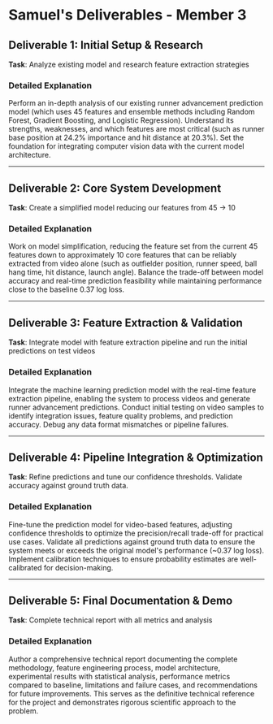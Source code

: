 # Samuel's Deliverables - Member 3

## Deliverable 1: Initial Setup & Research
**Task**: Analyze existing model and research feature extraction strategies

### Detailed Explanation
Perform an in-depth analysis of our existing runner advancement prediction model (which uses 45 features and ensemble methods including Random Forest, Gradient Boosting, and Logistic Regression). Understand its strengths, weaknesses, and which features are most critical (such as runner base position at 24.2% importance and hit distance at 20.3%). Set the foundation for integrating computer vision data with the current model architecture.

---

## Deliverable 2: Core System Development
**Task**: Create a simplified model reducing our features from 45 → 10

### Detailed Explanation
Work on model simplification, reducing the feature set from the current 45 features down to approximately 10 core features that can be reliably extracted from video alone (such as outfielder position, runner speed, ball hang time, hit distance, launch angle). Balance the trade-off between model accuracy and real-time prediction feasibility while maintaining performance close to the baseline 0.37 log loss.

---

## Deliverable 3: Feature Extraction & Validation
**Task**: Integrate model with feature extraction pipeline and run the initial predictions on test videos

### Detailed Explanation
Integrate the machine learning prediction model with the real-time feature extraction pipeline, enabling the system to process videos and generate runner advancement predictions. Conduct initial testing on video samples to identify integration issues, feature quality problems, and prediction accuracy. Debug any data format mismatches or pipeline failures.

---

## Deliverable 4: Pipeline Integration & Optimization
**Task**: Refine predictions and tune our confidence thresholds. Validate accuracy against ground truth data.

### Detailed Explanation
Fine-tune the prediction model for video-based features, adjusting confidence thresholds to optimize the precision/recall trade-off for practical use cases. Validate all predictions against ground truth data to ensure the system meets or exceeds the original model's performance (~0.37 log loss). Implement calibration techniques to ensure probability estimates are well-calibrated for decision-making.

---

## Deliverable 5: Final Documentation & Demo
**Task**: Complete technical report with all metrics and analysis

### Detailed Explanation
Author a comprehensive technical report documenting the complete methodology, feature engineering process, model architecture, experimental results with statistical analysis, performance metrics compared to baseline, limitations and failure cases, and recommendations for future improvements. This serves as the definitive technical reference for the project and demonstrates rigorous scientific approach to the problem.

